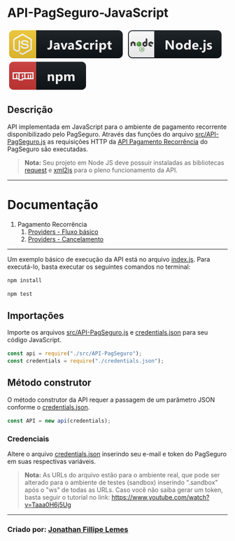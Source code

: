 # API-PagSeguro-JavaScript
<p align="left">
  <img src="https://github.com/MikeCodesDotNET/ColoredBadges/blob/master/svg/dev/languages/js.svg" alt="javascript" style="vertical-align:top; margin:4px">
  <img src="https://github.com/MikeCodesDotNET/ColoredBadges/blob/master/svg/dev/frameworks/nodejs.svg" alt="noddejs" style="vertical-align:top; margin:4px">
  <img src="https://github.com/MikeCodesDotNET/ColoredBadges/blob/master/svg/dev/services/npm.svg" alt="npm" style="vertical-align:top; margin:4px">
</p>

## Descrição

API implementada em JavaScript para o ambiente de pagamento recorrente disponibilizado pelo PagSeguro. Através das funções do arquivo <a href="https://github.com/JonathanLemes/API-PagSeguro-JavaScript/blob/master/src/API-PagSeguro.js">src/API-PagSeguro.js</a> as requisições HTTP da <a href="https://dev.pagseguro.uol.com.br/reference/api-recorrencia">API Pagamento Recorrência</a> do PagSeguro são executadas.
>**Nota:** Seu projeto em Node JS deve possuir instaladas as bibliotecas <a href="https://www.npmjs.com/package/request">request</a> e <a href="https://www.npmjs.com/package/xml2js">xml2js</a> para o pleno funcionamento da API.

---

# Documentação

1. Pagamento Recorrência
    1. <a href="https://github.com/JonathanLemes/API-PagSeguro-JavaScript/blob/master/docs/Pagamento%20Recorrente/Providers%20-%20Fluxo%20b%C3%A1sico.md">Providers - Fluxo básico</a>
    2. <a href="https://github.com/JonathanLemes/API-PagSeguro-JavaScript/blob/master/docs/Pagamento%20Recorrente/Providers%20-%20Cancelamento.md">Providers - Cancelamento</a>

---

Um exemplo básico de execução da API está no arquivo <a href="https://github.com/JonathanLemes/API-PagSeguro-JavaScript/blob/master/index.js">index.js</a>. Para executá-lo, basta executar os seguintes comandos no terminal:
```bash
npm install
```
```bash
npm test
```

## Importações
Importe os arquivos <a href="https://github.com/JonathanLemes/API-PagSeguro-JavaScript/blob/master/src/API-PagSeguro.js">src/API-PagSeguro.js</a> e <a href="https://github.com/JonathanLemes/API-PagSeguro-JavaScript/blob/master/credentials.json">credentials.json</a> para seu código JavaScript.
```javascript
const api = require("./src/API-PagSeguro");
const credentials = require("./credentials.json");
```

## Método construtor
O método construtor da API requer a passagem de um parâmetro JSON conforme o <a href="https://github.com/JonathanLemes/API-PagSeguro-JavaScript/blob/master/credentials.json">credentials.json</a>.
```javascript
const API = new api(credentials);
```
### Credenciais

Altere o arquivo <a href="https://github.com/JonathanLemes/API-PagSeguro-JavaScript/blob/master/credentials.json">credentials.json</a> inserindo seu e-mail e token do PagSeguro em suas respectivas variáveis.
>**Nota:** As URLs do arquivo estão para o ambiente real, que pode ser alterado para o ambiente de testes (sandbox) inserindo ".sandbox" após o "ws" de todas as URLs.
>Caso você não saiba gerar um token, basta seguir o tutorial no link: https://www.youtube.com/watch?v=Taaa0H6j5Ug

---

### Criado por: [Jonathan Fillipe Lemes](https://github.com/JonathanLemes/)
